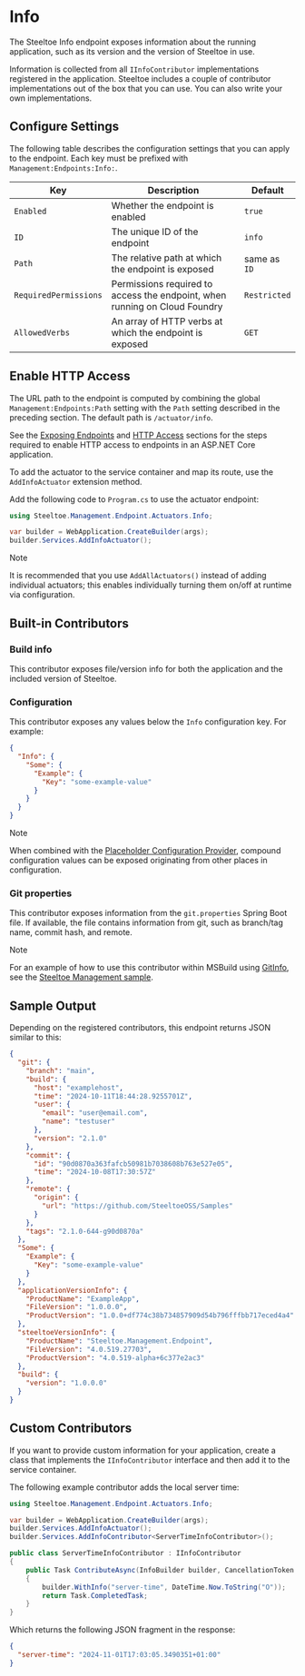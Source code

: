 # Info

The Steeltoe Info endpoint exposes information about the running application, such as its version and the version of Steeltoe in use.

Information is collected from all `IInfoContributor` implementations registered in the application.
Steeltoe includes a couple of contributor implementations out of the box that you can use.
You can also write your own implementations.

## Configure Settings

The following table describes the configuration settings that you can apply to the endpoint.
Each key must be prefixed with `Management:Endpoints:Info:`.

| Key | Description | Default |
| --- | ----------- | ------- |
| `Enabled` | Whether the endpoint is enabled | `true` |
| `ID` | The unique ID of the endpoint | `info` |
| `Path` | The relative path at which the endpoint is exposed | same as `ID` |
| `RequiredPermissions` | Permissions required to access the endpoint, when running on Cloud Foundry | `Restricted` |
| `AllowedVerbs` | An array of HTTP verbs at which the endpoint is exposed | `GET` |

## Enable HTTP Access

The URL path to the endpoint is computed by combining the global `Management:Endpoints:Path` setting with the `Path` setting described in the preceding section.
The default path is `/actuator/info`.

See the [Exposing Endpoints](./using-endpoints.md#exposing-endpoints) and [HTTP Access](./using-endpoints.md#http-access) sections for the steps required to enable HTTP access to endpoints in an ASP.NET Core application.

To add the actuator to the service container and map its route, use the `AddInfoActuator` extension method.

Add the following code to `Program.cs` to use the actuator endpoint:

```csharp
using Steeltoe.Management.Endpoint.Actuators.Info;

var builder = WebApplication.CreateBuilder(args);
builder.Services.AddInfoActuator();
```

> [!NOTE]
> It is recommended that you use `AddAllActuators()` instead of adding individual actuators;
> this enables individually turning them on/off at runtime via configuration.

## Built-in Contributors

### Build info

This contributor exposes file/version info for both the application and the included version of Steeltoe.

### Configuration

This contributor exposes any values below the `Info` configuration key. For example:

```json
{
  "Info": {
    "Some": {
      "Example": {
        "Key": "some-example-value"
      }
    }
  }
}
```

> [!NOTE]
> When combined with the [Placeholder Configuration Provider](../configuration/placeholder-provider.md),
> compound configuration values can be exposed originating from other places in configuration.

### Git properties

This contributor exposes information from the `git.properties` Spring Boot file. If available, the file contains information from git, such as branch/tag name, commit hash, and remote.

> [!NOTE]
> For an example of how to use this contributor within MSBuild using [GitInfo](https://github.com/devlooped/GitInfo), see the [Steeltoe Management sample](https://github.com/SteeltoeOSS/Samples/tree/main/Management/src).

## Sample Output

Depending on the registered contributors, this endpoint returns JSON similar to this:

```json
{
  "git": {
    "branch": "main",
    "build": {
      "host": "examplehost",
      "time": "2024-10-11T18:44:28.9255701Z",
      "user": {
        "email": "user@email.com",
        "name": "testuser"
      },
      "version": "2.1.0"
    },
    "commit": {
      "id": "90d0870a363fafcb50981b7038608b763e527e05",
      "time": "2024-10-08T17:30:57Z"
    },
    "remote": {
      "origin": {
        "url": "https://github.com/SteeltoeOSS/Samples"
      }
    },
    "tags": "2.1.0-644-g90d0870a"
  },
  "Some": {
    "Example": {
      "Key": "some-example-value"
    }
  },
  "applicationVersionInfo": {
    "ProductName": "ExampleApp",
    "FileVersion": "1.0.0.0",
    "ProductVersion": "1.0.0+df774c38b734857909d54b796fffbb717eced4a4"
  },
  "steeltoeVersionInfo": {
    "ProductName": "Steeltoe.Management.Endpoint",
    "FileVersion": "4.0.519.27703",
    "ProductVersion": "4.0.519-alpha+6c377e2ac3"
  },
  "build": {
    "version": "1.0.0.0"
  }
}
```

## Custom Contributors

If you want to provide custom information for your application, create a class that implements the `IInfoContributor` interface and then add it to the service container.

The following example contributor adds the local server time:

```csharp
using Steeltoe.Management.Endpoint.Actuators.Info;

var builder = WebApplication.CreateBuilder(args);
builder.Services.AddInfoActuator();
builder.Services.AddInfoContributor<ServerTimeInfoContributor>();

public class ServerTimeInfoContributor : IInfoContributor
{
    public Task ContributeAsync(InfoBuilder builder, CancellationToken cancellationToken)
    {
        builder.WithInfo("server-time", DateTime.Now.ToString("O"));
        return Task.CompletedTask;
    }
}
```

Which returns the following JSON fragment in the response:

```json
{
  "server-time": "2024-11-01T17:03:05.3490351+01:00"
}
```
